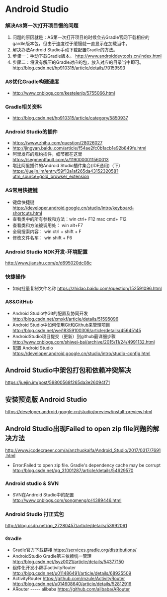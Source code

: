 # Android Studio 

###  解决AS第一次打开项目慢的问题

1. 问题的原因就是：AS第一次打开项目的时候会去Gradle官网下载相应的gardle版本包，但由于速度过于缓慢就一直显示在加载当中。
2. 解决办法Android Studio手动下载配置Gradle的方法。
3. 步骤一：手动下载Gradle版本。
http://www.androiddevtools.cn/index.html
4. 步骤二：将没有解压的Gradle对应的包，放入对应的目录当中即可。
http://blog.csdn.net/hp910315/article/details/70159593

### AS优化Gradle构建速度
* http://www.cnblogs.com/kesteler/p/5755066.html

### Gradle相关资料

* http://blog.csdn.net/hp910315/article/category/5850937

### Android Studio的插件 
* https://www.zhihu.com/question/28026027
* http://jingyan.baidu.com/article/f54ae2fc0b1acb1e92b849fe.html
* 阿里发布的规约插件，细节都在这里 <br> 
  https://segmentfault.com/a/1190000011560013
* 堪比阿里插件的Android Studio插件集合(IDE通用)（下）
https://juejin.im/entry/59f13a1af265da4315232058?utm_source=gold_browser_extension

### AS常用快捷键
* 键盘快捷键 <br>
https://developer.android.google.cn/studio/intro/keyboard-shortcuts.html
* 查看类中的所有参数和方法：win ctrl+ F12  mac cmd+ F12
* 查看类和方法被调用处： win alt+F7
* 全局搜索内容： win ctrl + shift + F
* 修改文件名车： win shift + F6

### Android Studio NDK开发-环境配置
http://www.jianshu.com/p/d695020dc08c

### 快捷操作
* 如何批量复制文件名称
https://zhidao.baidu.com/question/152591096.html

### AS&GitHub
* Android Studio中Git的配置及协同开发
http://blog.csdn.net/xmxkf/article/details/51595096
* Android Studio中如何使用Git和Github来管理项目
http://blog.csdn.net/wei18359100306/article/details/45645145
* AndroidStudio项目提交（更新）到github最详细步骤
http://www.cnblogs.com/shiwei-bai/archive/2015/11/24/4991132.html
* 配置 Android Studio 
https://developer.android.google.cn/studio/intro/studio-config.html

## Android Studio中架包打包和依赖冲突解决
https://juejin.im/post/59800568f265da3e26094f71

## 安装预览版 Android Studio 
https://developer.android.google.cn/studio/preview/install-preview.html


## **Android Studio出现Failed to open zip file问题的解决方法**
http://www.jcodecraeer.com/a/anzhuokaifa/Android_Studio/2017/0317/7691.html

* Error:Failed to open zip file. Gradle's dependency cache may be corrupt
http://blog.csdn.net/qq_31001287/article/details/54629570

### Android studio & SVN
* SVN在Android Studio中的配置
http://www.cnblogs.com/songmeng/p/4389446.html

### Android Studio 打正式包
http://blog.csdn.net/qq_27280457/article/details/53992061


### Gradle 
* Gradle官方下载链接
https://services.gradle.org/distributions/
*  AndroidStudio Gradle第三依赖统一管理
http://blog.csdn.net/lsyz0021/article/details/54377150
* 组件化开发小帮手activityRouter
http://blog.csdn.net/u011486491/article/details/68925509
* ActivityRouter
https://github.com/mzule/ActivityRouter <br>
http://blog.csdn.net/u014608640/article/details/52812916
* ARouter  ----- alibaba
https://github.com/alibaba/ARouter
